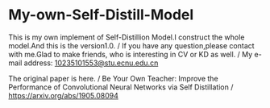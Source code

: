 # My-own-Self-Distill-Model
This is my own implement of Self-Distillion Model.I construct the whole model.And this is the version1.0.  /
If you have any question,please contact with me.Glad to make friends, who is interesting in CV or KD as well.  /
My e-mail address: 10235101553@stu.ecnu.edu.cn

The original paper is here.  /
Be Your Own Teacher: Improve the Performance of Convolutional Neural Networks via Self Distillation  /
<https://arxiv.org/abs/1905.08094>
